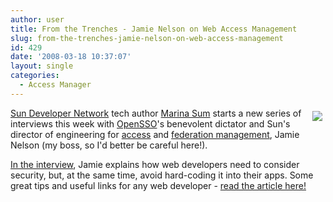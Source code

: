 ```yaml
---
author: user
title: From the Trenches - Jamie Nelson on Web Access Management
slug: from-the-trenches-jamie-nelson-on-web-access-management
id: 429
date: '2008-03-18 10:37:07'
layout: single
categories:
  - Access Manager
---
```


<span style="margin: 5px; float: right;">[![](http://developers.sun.com/img/jamie_nelson.jpg)](http://developers.sun.com/identity/reference/techart/accessmgmt.html)</span>

[Sun Developer Network](http://developers.sun.com/) tech author [Marina Sum](http://weblogs.java.net/blog/marinasum/) starts a new series of interviews this week with [OpenSSO](http://opensso.org/)'s benevolent dictator and Sun's director of engineering for [access](http://www.sun.com/software/products/access_mgr/) and [federation management](http://www.sun.com/software/products/federation_mgr/), Jamie Nelson (my boss, so I'd better be careful here!).

[In the interview](http://developers.sun.com/identity/reference/techart/accessmgmt.html), Jamie explains how web developers need to consider security, but, at the same time, avoid hard-coding it into their apps. Some great tips and useful links for any web developer - [read the article here!](http://developers.sun.com/identity/reference/techart/accessmgmt.html)